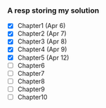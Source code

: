 ### A resp storing my solution
- [x] Chapter1 (Apr 6)
- [x] Chapter2 (Apr 7)
- [x] Chapter3 (Apr 8)
- [x] Chapter4 (Apr 9)
- [x] Chapter5 (Apr 12)
- [ ] Chapter6
- [ ] Chapter7
- [ ] Chapter8
- [ ] Chapter9
- [ ] Chapter10
